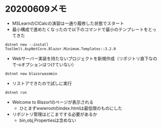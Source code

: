 # 20200609メモ
* MSLearnのClCalcの演習は一通り履修した状態でスタート
* 最小構成で進めたくなったので以下のコマンドで最小のテンプレートをとってきた
```
dotnet new --install Toolbelt.AspNetCore.Blazor.Minimum.Templates::3.2.0
```
* Webサーバー実装を持たないプロジェクトを新規作成（リポジトリ直下なので-oオプションはつけていない）
```
dotnet new blazorwasmmin
```
* リストアできたので試しに実行
```
dotnet run
```
* Welcome to Blazor!のページが表示される
    * ひとまずwwwrootのindex.htmlは最低限のものにした
* リポジトリ管理はどこまでする必要があるか
    * bin,obj,Propertiesは含めない